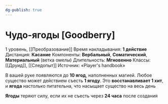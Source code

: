 ```yaml
---
dg-publish: true
---
```

# Чудо-ягоды [Goodberry]
1 уровень, [[Преобразование]]
Время накладывания: **1 действие**
Дистанция: **Касание**
Компоненты: **Вербальный**, **Соматический**, **Материальный** (ветка омелы)
Длительность: **Мгновенно**
Классы: [[Друид]], [[Следопыт]]
Источник: «Player's handbook»

В вашей руке появляются до **10 ягод**, наполненных магией. Любое существо может действием съесть **1 ягоду**. Это **восстанавливает 1 хит**, и **ягода** настолько питательна, что насыщает существо на весь день

**Ягоды** теряют силу, если их не съесть через **24 часа** после создания